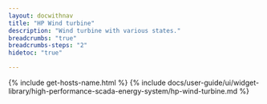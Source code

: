 ```yaml
---
layout: docwithnav
title: "HP Wind turbine"
description: "Wind turbine with various states."
breadcrumbs: "true"
breadcrumbs-steps: "2"
hidetoc: "true"

---
```

{% include get-hosts-name.html %}
{% include docs/user-guide/ui/widget-library/high-performance-scada-energy-system/hp-wind-turbine.md %}
